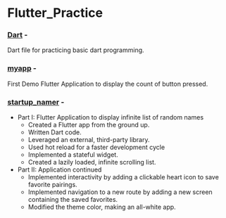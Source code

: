 #  Flutter_Practice

### [Dart](https://github.com/gargpriyam21/Flutter_Practice/tree/master/Dart) - 
Dart file for practicing basic dart programming.
### [myapp](https://github.com/gargpriyam21/Flutter_Practice/tree/master/my_app) -
First Demo Flutter Application to display the count of button pressed.
### [startup_namer](https://github.com/gargpriyam21/Flutter_Practice/tree/master/startup_namer) - 
* Part I: Flutter Application to display infinite list of random names
    * Created a Flutter app from the ground up.
    * Written Dart code.
    * Leveraged an external, third-party library.
    * Used hot reload for a faster development cycle 
    * Implemented a stateful widget. 
    * Created a lazily loaded, infinite scrolling list.
* Part II: Application continued 
    * Implemented interactivity by adding a clickable heart icon to save favorite pairings.
    * Implemented navigation to a new route by adding a new screen containing the saved favorites.
    * Modified the theme color, making an all-white app.
